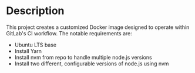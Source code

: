 # Description

This project creates a customized Docker image designed to operate within GitLab's CI workflow. The notable requirements are:

- Ubuntu LTS base
- Install Yarn
- Install nvm from repo to handle multiple node.js versions
- Install two different, configurable versions of node.js using nvm
